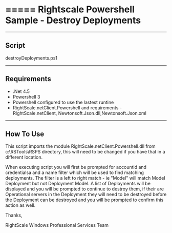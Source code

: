 =====
Rightscale Powershell Sample - Destroy Deployments
=====

----
Script
----
destroyDeployments.ps1

----
Requirements
----
- .Net 4.5
- Powershell 3
- Powershell configured to use the lastest runtine
- RightScale.netClient.Powershell and requirements - RightScale.netClient, Newtonsoft.Json.dll,Newtonsoft.Json.xml

-----
 How To Use
-----
This script imports the module RightScale.netClient.Powershell.dll from c:\RSTools\RSPS directory,  this will need to be changed if you have that in a different location.

When executing script you will first be prompted for accountid and credentialsa and a name filter which will be used to find matching deployments.  The filter is a left to right match - ie "Model" will match Model Deployment but not Deployment Model.  A list of Deployments will be displayed and you will be prompted to continue to destroy them,  if their are Operational servers in the Deployment they will need to be destroyed before the Deployment can be destroyed and you will be prompted to confirm this action as well.


 Thanks,
 
RightScale Windows Professional Services Team
